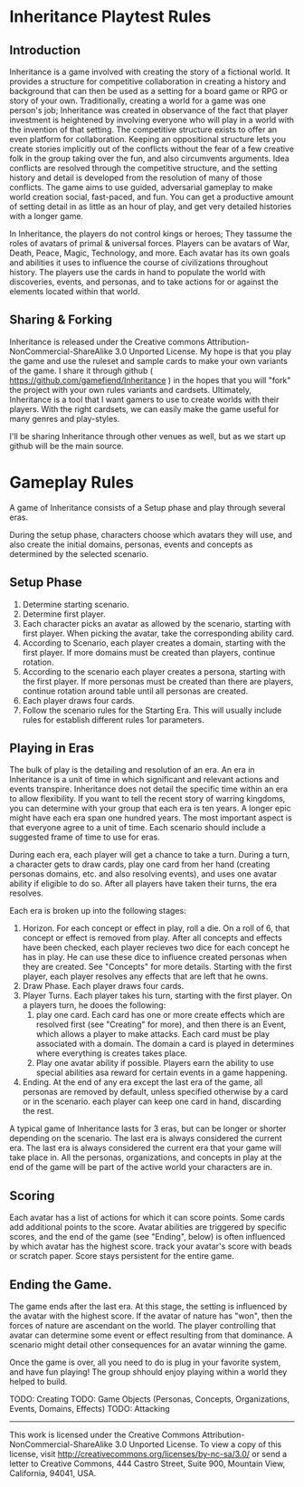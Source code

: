 Inheritance Playtest Rules
==========================
 		
Introduction
------------

Inheritance is a game involved with creating the story of a fictional world.  It provides a structure for competitive collaboration in creating a history and background that can then be used as a setting for a board game or RPG or story of your own.  Traditionally, creating a world for a game was one person's job; Inheritance was created in observance of the fact that player investment is heightened by involving everyone who will play in a world with the invention of that setting.  The competitive structure exists to offer an even platform for collaboration.  Keeping an oppositional structure lets you create stories implicitly out of the conflicts without the fear of a few creative folk in the group taking over the fun, and also circumvents arguments.  Idea conflicts are resolved through the competitive structure, and the setting history and detail is developed from the resolution of many of those conflicts. The game aims to use guided, adversarial gameplay to make world creation social, fast-paced, and fun. You can get a productive amount of setting detail in as little as an hour of play, and get very detailed histories with a longer game.

In Inheritance, the players do not control kings or heroes; They tassume the roles of avatars of primal & universal forces.  Players can be avatars of War, Death, Peace, Magic, Technology, and more.  Each avatar has its own goals and abilities it uses to influence the course of civilizations throughout history. The players use the cards in hand to populate the world with discoveries, events, and personas, and to take actions for or against the elements located within that world.

Sharing & Forking
-----------------

Inheritance is released under the Creative commons Attribution-NonCommercial-ShareAlike 3.0 Unported License.  My hope is that you play the game and use the ruleset and sample cards to make your own variants of the game.  I share it through github ( https://github.com/gamefiend/Inheritance ) in the hopes that you will "fork" the project with your own rules variants and cardsets.  Ultimately, Inheritance is a tool that I want gamers to use to create worlds with their players. With the right cardsets, we can easily make the game useful for many genres and play-styles.

I'll be sharing Inheritance through other venues as well, but as we start up github will be the main source.


Gameplay Rules
==============

A game of Inheritance consists of a Setup phase and play through several eras.

During the setup phase, characters choose which avatars they will use, and also create the initial domains, personas, events and concepts as determined by the selected scenario.

Setup Phase
-----------

1. Determine starting scenario.
2. Determine first player.
3. Each character picks an avatar as allowed by the scenario, starting with first player.  When picking the avatar, take the corresponding ability card.
4. According to Scenario, each player creates a domain, starting with the first player. If more domains must be created than players, continue rotation.
5. According to the scenario each player creates a persona, starting with the first player. If more personas must be created than there are players, continue rotation around table until all personas are created.
6. Each player draws four cards.
7. Follow the scenario rules for the Starting Era. This will usually include rules for establish different rules 1or parameters.

Playing in Eras
---------------

The bulk of play is the detailing and resolution of an era.  An era in Inheritance is a unit of time in which significant and relevant actions and events transpire.  Inheritance does not detail the specific time within an era to allow flexibility.  If you want to tell the recent story of warring kingdoms, you can determine with your group that each era is ten years.  A longer epic might have each era span one hundred years.  The most important aspect is that everyone agree to a unit of time.  Each scenario should include a suggested frame of time to use for eras.

During each era, each player will get a chance to take a turn.  During a turn, a character gets to draw cards, play one card from her hand (creating personas domains, etc. and also resolving events), and uses one avatar ability if eligible to do so. After all players have taken their turns, the era resolves.


Each era is broken up into the following stages:

1. Horizon. For each concept or effect in play, roll a die.  On a roll of 6, that concept or effect is removed from play.  After all concepts and effects have been checked, each player recieves two dice for each concept he has in play.  He can use these dice to influence created personas when they are created. See "Concepts" for more details. Starting with the first player, each player resolves any effects that are left that he owns.
2. Draw Phase. Each player draws four cards.
3. Player Turns. Each player takes his turn, starting with the first player.  On a players turn, he dooes the following:
	1. play one card.  Each card has one or more create effects which are resolved first (see "Creating" for more), and then there is an Event, which allows a player to make attacks. Each card must be play associated with a domain.  The domain a card is played in determines where everything is creates takes place. 
	2. Play one avatar ability if possible. Players earn the ability to use special abilities asa reward for certain events in a game happening.
4. Ending. At the end of any era except the last era of the game, all personas are removed by default, unless specified otherwise by a card or in the scenario. each player can keep one card in hand, discarding the rest.

A typical game of Inheritance lasts for 3 eras, but can be longer or shorter depending on the scenario. The last era is always considered the current era. The last era is always considered the current era that your game will take place in.  All the personas, organizations, and concepts in play at the end of the game will be part of the active world your characters are in.

Scoring
-------

Each avatar has a list of actions for which it can score points.  Some cards add additional points to the score.  Avatar abilities are triggered by specific scores, and the end of the game (see "Ending", below) is often influenced by which avatar has the highest score. track your avatar's score with beads or scratch paper.  Score stays persistent for the entire game.


Ending the Game.
----------------

The game ends after the last era.  At this stage, the setting is influenced by the avatar with the highest score.  If the avatar of nature has "won", then the forces of nature are ascendant on the world.  The player controlling that avatar can determine some event or effect resulting from that dominance. A scenario might detail other consequences for an avatar winning the game.

Once the game is over, all you need to do is plug in your favorite system, and have fun playing! The group shhould enjoy playing within a world they helped to build.

TODO: Creating
TODO: Game Objects (Personas, Concepts, Organizations, Events, Domains, Effects)
TODO: Attacking

***

This work is licensed under the Creative Commons Attribution-NonCommercial-ShareAlike 3.0 Unported License. To view a copy of this license, visit http://creativecommons.org/licenses/by-nc-sa/3.0/ or send a letter to Creative Commons, 444 Castro Street, Suite 900, Mountain View, California, 94041, USA.